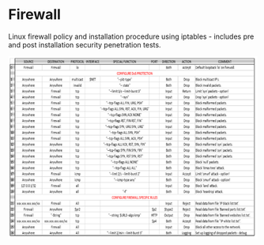 # Firewall
Linux firewall policy and installation procedure using iptables - includes pre and post installation security penetration tests.

![Screenshot](Iptables.png)
